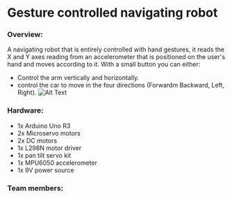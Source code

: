 # Gesture controlled navigating robot

### Overview:
A navigating robot that is entirely controlled with hand gestures, it reads the X and Y axes reading from an accelerometer that is positioned on the user's hand and moves according to it.
With a small button you can either:
* Control the arm vertically and horizontally.
* control the car to move in the four directions (Forwardm Backward, Left, Right).
![Alt Text](https://media.giphy.com/media/3zD0he1yak6g1h57wl/giphy.gif)

### Hardware:
* 1x Arduino Uno R3
* 2x Microservo motors
* 2x DC motors
* 1x L298N motor driver
* 1x pan tilt servo kit
* 1x MPU6050 accelerometer 
* 1x 9V power source



### Team members: 
